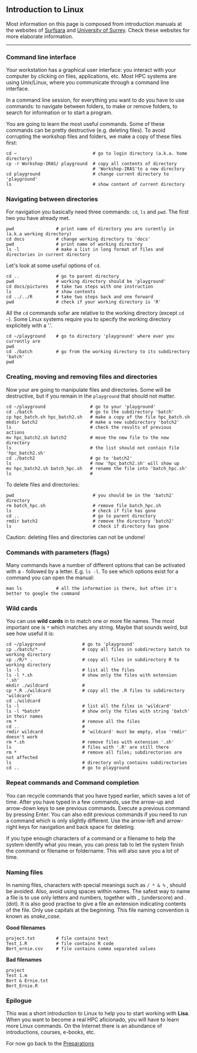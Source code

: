 ## Introduction to Linux

Most information on this page is composed from introduction manuals at the websites of [Surfsara](https://userinfo.surfsara.nl/systems/lisa/getting-started) and [University of Surrey](http://www.ee.surrey.ac.uk/Teaching/Unix/). Check these websites for more elaborate information.

---------------------------

### Command line interface

Your workstation has a graphical user interface: you interact with your computer by clicking on files, applications, etc. Most HPC systems are using Unix/Linux, where you communicate through a command line interface. 


In a command line session, for everything you want to do you have to use commands: to navigate between folders, to make or remove folders, to search for information or to start a program. 

You are going to learn the most useful commands. Some of these commands can be pretty destructive (e.g. deleting files). To avoid corrupting the workshop files and folders, we make a copy of these files first:

```
cd ~                             # go to login directory (a.k.a. home directory)
cp -r Workshop-IRAS/ playground  # copy all contents of directory
                                 # 'Workshop-IRAS'to a new directory
cd playground                    # change current directory to 'playground'
ls                               # show content of current directory
```


### Navigating between directories

For navigation you basically need three commands: `cd`, `ls` and `pwd`. The first two you have already met.

```
pwd                # print name of directory you are curently in (a.k.a working directory)
cd docs            # change working directory to 'docs'
pwd                # print name of working directory
ls -l              # make a list in long format of files and directories in current directory
```

Let's look at some useful options of `cd`.

```
cd ..              # go to parent directory
pwd                # working directory should be 'playground'
cd docs/pictures   # take two steps with one instruction
ls                 # show contents
cd ../../R         # take two steps back and one forward
pwd                # check if your working directory is 'R'
```

All the `cd` commands sofar are relative to the working directory (except `cd ~`). Some Linux systems require you to specify the working directory explicitely with a '.'.

```
cd ~/playground    # go to directory 'playground' where ever you currently are
pwd
cd ./batch         # go from the working directory to its subdirectory 'batch'
pwd
```


### Creating, moving and removing files and directories
 
Now your are going to manipulate files and directories. Some will be destructive, but if you remain in the `playground` that should not matter.

```
cd ~/playground                 # go to your 'playground'
cd ./batch                      # go to the subdirectory 'batch'
cp hpc_batch.sh hpc_batch2.sh   # make a copy of the file hpc_batch.sh
mkdir batch2                    # make a new subdirectory 'batch2'
ls                              # check the results of previous actions
mv hpc_batch2.sh batch2         # move the new file to the new directory
ls                              # the list should not contain file 'hpc_batch2.sh' 
cd ./batch2                     # go to 'batch2'
ls                              # now 'hpc_batch2.sh' will show up
mv hpc_batch2.sh batch_hpc.sh   # rename the file into 'batch_hpc.sh'
ls                              #
```

To delete files and directories:

```
pwd                              # you should be in the 'batch2' directory
rm batch_hpc.sh                  # remove file batch_hpc.sh
ls                               # check if file has gone
cd ..                            # go to parent directory
rmdir batch2                     # remove the directory 'batch2'
ls                               # check if directory has gone
```

Caution: deleting files and directories can not be undone!


### Commands with parameters (flags)

Many commands have a number of different options that can be activated with a `-` followed by a letter. E.g. `ls -l`. To see which options exist for a command you can open the manual:

```
man ls             # all the information is there, but often it's better to google the command
```

### Wild cards

You can use __wild cards__ in to match one or more file names. The most important one is `*` which matches any string. Maybe that sounds weird, but see how useful it is:

```
cd ~/playground              # go to 'playground'
cp ./batch/* .               # copy all files in subdirectory batch to working directory
cp ./R/* .                   # copy all files in subdirectory R to working directory
ls -l                        # list all the files
ls -l *.sh                   # show only the files with extension '.sh'
mkdir ./wildcard             # 
cp *.R ./wildcard            # copy all the .R files to subdirectory 'wildcard'
cd ./wildcard
ls -l                        # list all the files in 'wildcard'
ls -l *batch*                # show only the files with string 'batch' in their names
rm *                         # remove all the files
cd ..                        # 
rmdir wildcard               # 'wildcard' must be empty, else 'rmdir' doesn't work
rm *.sh                      # remove files with extension '.sh'
ls                           # files with '.R' are still there
rm *                         # remove all files; subdirectories are not affected
ls                           # directory only contains subdirectories
cd ..                        # go to playground
```


### Repeat commands and Command completion

You can recycle commands that you have typed earlier, which saves a lot of time. After you have typed in a few commands, use the arrow-up and arrow-down keys to see previous commands. Execute a previous command by pressing Enter. You can also edit previous commands if you need to run a command which is only slightly different. Use the arrow-left and arrow-right keys for navigation and back space for deleting. 

If you type enough characters of a command or a filename to help the system identify what you mean, you can press tab to let the system finish the command or filename or foldername. This will also save you a lot of time. 

### Naming files

In naming files, characters with special meanings such as `/ * & %` , should be avoided. Also, avoid using spaces within names. The safest way to name a file is to use only letters and numbers, together with _ (underscore) and . (dot). It is also good practise to give a file an extension indicating contents of the file. Only use capitals at the beginning. This file naming convention is known as *snake_case*. 

**Good filenames**        

```
project.txt        # file contains text      
Test_1.R           # file contains R code        
Bert_ernie.csv     # file contains comma separated values
```

**Bad filenames**

```
project
Test 1.m 
Bert & Ernie.txt
Bert_Ernie.R
```


### Epilogue

This was a short introduction to Linux to help you to start working with **Lisa**. When you want to become a real HPC aficionado, you will have to learn more Linux commands. On the Internet there is an abundance of introductions, courses, e-books, etc.

For now go back to the [Preparations](./preparations.md)



